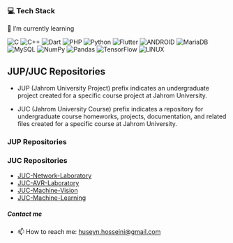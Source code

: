 ### 💻 Tech Stack
🌱 I’m currently learning

![C](https://img.shields.io/badge/c-%2300599C.svg?style=flat&logo=c&logoColor=white) ![C++](https://img.shields.io/badge/c++-%2300599C.svg?style=flat&logo=c%2B%2B&logoColor=white) ![Dart](https://img.shields.io/badge/dart-%230175C2.svg?style=flat&logo=dart&logoColor=white) ![PHP](https://img.shields.io/badge/php-%23777BB4.svg?style=flat&logo=php&logoColor=white) ![Python](https://img.shields.io/badge/python-3670A0?style=flat&logo=python&logoColor=ffdd54) ![Flutter](https://img.shields.io/badge/Flutter-%2302569B.svg?style=flat&logo=Flutter&logoColor=white) ![ANDROID](https://img.shields.io/badge/android-%2320232a.svg?style=flat&logo=android&logoColor=%a4c639) ![MariaDB](https://img.shields.io/badge/MariaDB-003545?style=flat&logo=mariadb&logoColor=white) ![MySQL](https://img.shields.io/badge/mysql-%2300f.svg?style=flat&logo=mysql&logoColor=white) ![NumPy](https://img.shields.io/badge/numpy-%23013243.svg?style=flat&logo=numpy&logoColor=white) ![Pandas](https://img.shields.io/badge/pandas-%23150458.svg?style=flat&logo=pandas&logoColor=white) ![TensorFlow](https://img.shields.io/badge/TensorFlow-%23FF6F00.svg?style=flat&logo=TensorFlow&logoColor=white) ![LINUX](https://img.shields.io/badge/Linux-FCC624?style=flat&logo=linux&logoColor=black)

## JUP/JUC Repositories

- JUP (Jahrom University Project) prefix indicates an undergraduate project created for a specific course project at Jahrom University.

- JUC (Jahrom University Course) prefix indicates a repository for undergraduate course homeworks, projects, documentation, and related files created for a specific course at Jahrom University.

### JUP Repositories
### JUC Repositories
- [JUC-Network-Laboratory](https://github.com/HuseynHuseyni/JUC-Network-Laboratory)
- [JUC-AVR-Laboratory](https://github.com/HuseynHuseyni/JUC-AVR-Laboratory)
- [JUC-Machine-Vision](https://github.com/HuseynHuseyni/JUC-Machine-Vision)
- [JUC-Machine-Learning](https://github.com/HuseynHuseyni/JUC-Machine-Learning)




<!-- <p align="left"> <img src="https://komarev.com/ghpvc/?username=huseynhuseyni&label=Profile%20views&color=0e75b6&style=flat" alt="huseynhuseyni" /> </p>

<h3 align="left">Jahrom university courses:</h3>
- 📖 Network labratory: <a href="https://github.com/HuseynHuseyni/network_lab/tree/master/class">Repo</a>
<br>
- 📖 AVR labratory: <a href="https://github.com/HuseynHuseyni/AVR_laboratory">Repo</a>
<br> -->

##### Contact me
- 📫 How to reach me: <a href="huseyn.hosseini@gmail.com">huseyn.hosseini@gmail.com</a>


<!--
# 📊 GitHub Stats:
![](https://github-readme-stats.vercel.app/api?username=Huseynhuseyni&theme=dark&hide_border=false&include_all_commits=true&count_private=true)<br/>
![](https://github-readme-streak-stats.herokuapp.com/?user=Huseynhuseyni&theme=dark&hide_border=false)<br/>

![](https://github-readme-stats.vercel.app/api/top-langs/?username=Huseynhuseyni&theme=dark&hide_border=false&include_all_commits=true&count_private=true&layout=compact)

### ✍️ Random Dev Quote
![](https://quotes-github-readme.vercel.app/api?type=vetical&theme=light)

### 🔝 Top Contributed Repo
![](https://github-contributor-stats.vercel.app/api?username=Huseynhuseyni&limit=5&theme=dark&combine_all_yearly_contributions=true)
-->

<!-- Proudly created with GPRM ( https://gprm.itsvg.in ) -->
